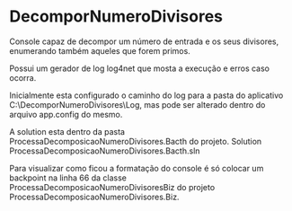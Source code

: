 # DecomporNumeroDivisores
Console capaz de decompor um número de entrada e os seus divisores, enumerando também aqueles que forem primos.

Possui um gerador de log log4net que mosta a execução e erros caso ocorra.

Inicialmente esta configurado o caminho do log para a pasta do aplicativo C:\DecomporNumeroDivisores\Log, mas pode ser alterado dentro do arquivo app.config do mesmo.

A solution esta dentro da pasta ProcessaDecomposicaoNumeroDivisores.Bacth do projeto.
Solution ProcessaDecomposicaoNumeroDivisores.Bacth.sln

Para visualizar como ficou a formatação do console é só colocar um backpoint na linha 66 da classe ProcessaDecomposicaoNumeroDivisoresBiz do projeto ProcessaDecomposicaoNumeroDivisores.Biz.
